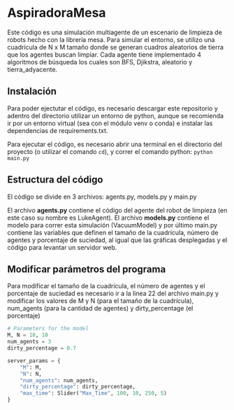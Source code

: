 # AspiradoraMesa

Este código es una simulación multiagente de un escenario de limpieza de robots hecho con la librería mesa. Para simular el entorno, se utilizo una cuadrícula de N x M tamaño donde se generan cuadros aleatorios de tierra que los agentes buscan limpiar. Cada agente tiene implementado 4 algoritmos de búsqueda los cuales son BFS, Djikstra, aleatorio y tierra_adyacente. 

## Instalación

Para poder ejectutar el código, es necesario descargar este repositorio y adentro del directorio utilizar un entorno de python, aunque se recomienda ir por un entorno virtual (sea con el módulo venv o conda) e instalar las dependencias de requirements.txt.

Para ejecutar el código, es necesario abrir una terminal en el directorio del proyecto (o utilizar el comando `cd`), y correr el comando python:
`python main.py`

## Estructura del código

El código se divide en 3 archivos: agents.py, models.py y main.py

El archivo **agents.py** contiene el código del agente del robot de limpieza (en este caso su nombre es LukeAgent). El archivo **models.py** contiene el modelo para correr esta simulación (VacuumModel) y por último main.py contiene las variables que definen el tamaño de la cuadrícula, número de agentes y porcentaje de suciedad, al igual que las gráficas desplegadas y el código para levantar un servidor web.

## Modificar parámetros del programa

Para modificar el tamaño de la cuadrícula, el número de agentes y el porcentaje de suciedad es necesario ir a la linea 22 del archivo main.py y modificar los valores de M y N (para el tamaño de la cuadrícula), num_agents (para la cantidad de agentes) y dirty_percentage (el porcentaje)

```python
# Parameters for the model
M, N = 10, 10
num_agents = 3
dirty_percentage = 0.7

server_params = {
    "M": M,
    "N": N,
    "num_agents": num_agents,
    "dirty_percentage": dirty_percentage,
    "max_time": Slider("Max_Time", 100, 10, 250, 5)
}
```
